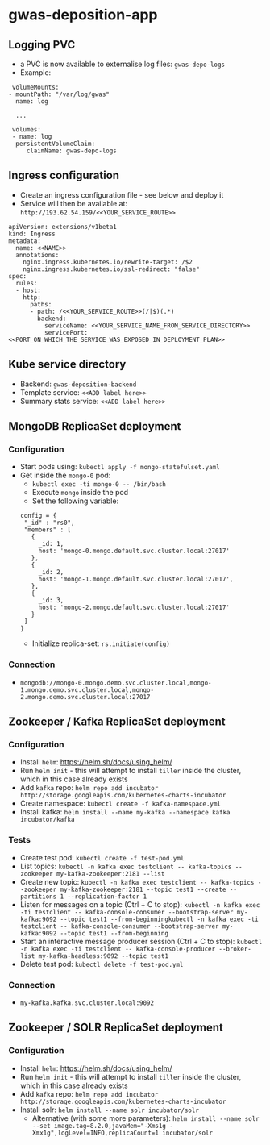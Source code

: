 # gwas-deposition-app

## Logging PVC
 * a PVC is now available to externalise log files: `gwas-depo-logs`
 * Example:
 ```
  volumeMounts:
 - mountPath: "/var/log/gwas"
   name: log

   ...
   
  volumes:
  - name: log
   persistentVolumeClaim:
      claimName: gwas-depo-logs
 ```

## Ingress configuration

 * Create an ingress configuration file - see below and deploy it
 * Service will then be available at: `http://193.62.54.159/<<YOUR_SERVICE_ROUTE>>`

```
apiVersion: extensions/v1beta1
kind: Ingress
metadata:
  name: <<NAME>>
  annotations:
    nginx.ingress.kubernetes.io/rewrite-target: /$2
    nginx.ingress.kubernetes.io/ssl-redirect: "false"
spec:
  rules:
  - host:
    http:
      paths:
      - path: /<<YOUR_SERVICE_ROUTE>>(/|$)(.*)
        backend:
          serviceName: <<YOUR_SERVICE_NAME_FROM_SERVICE_DIRECTORY>>
          servicePort: <<PORT_ON_WHICH_THE_SERVICE_WAS_EXPOSED_IN_DEPLOYMENT_PLAN>>
```

## Kube service directory

 * Backend: `gwas-deposition-backend`
 * Template service: `<<ADD label here>>`
 * Summary stats service: `<<ADD label here>>`
 
## MongoDB ReplicaSet deployment

### Configuration

 * Start pods using: `kubectl apply -f mongo-statefulset.yaml`
 * Get inside the `mongo-0` pod:
    * `kubectl exec -ti mongo-0 -- /bin/bash`
    * Execute `mongo` inside the pod
    * Set the following variable:
    ```
    config = {
     "_id" : "rs0",
     "members" : [
       {
         _id: 1,
         host: 'mongo-0.mongo.default.svc.cluster.local:27017'
       },
       {
         _id: 2,
         host: 'mongo-1.mongo.default.svc.cluster.local:27017',
       },
       {
         _id: 3,
         host: 'mongo-2.mongo.default.svc.cluster.local:27017'
       }
     ]
    }
    ```
    * Initialize replica-set: `rs.initiate(config)`
  
### Connection
 * `mongodb://mongo-0.mongo.demo.svc.cluster.local,mongo-1.mongo.demo.svc.cluster.local,mongo-2.mongo.demo.svc.cluster.local:27017`

## Zookeeper / Kafka ReplicaSet deployment

### Configuration

 * Install `helm`: https://helm.sh/docs/using_helm/
 * Run `helm init` - this will attempt to install `tiller` inside the cluster, which in this case already exists
 * Add `kafka` repo: `helm repo add incubator http://storage.googleapis.com/kubernetes-charts-incubator`
 * Create namespace: `kubectl create -f kafka-namespace.yml`
 * Install kafka: `helm install --name my-kafka --namespace kafka incubator/kafka`

### Tests

 * Create test pod: `kubectl create -f test-pod.yml`
 * List topics: `kubectl -n kafka exec testclient -- kafka-topics --zookeeper my-kafka-zookeeper:2181 --list`
 * Create new topic: `kubectl -n kafka exec testclient -- kafka-topics --zookeeper my-kafka-zookeeper:2181 --topic test1 --create --partitions 1 --replication-factor 1`
 * Listen for messages on a topic (Ctrl + C to stop): `kubectl -n kafka exec -ti testclient -- kafka-console-consumer --bootstrap-server my-kafka:9092 --topic test1 --from-beginningkubectl -n kafka exec -ti testclient -- kafka-console-consumer --bootstrap-server my-kafka:9092 --topic test1 --from-beginning`
 * Start an interactive message producer session (Ctrl + C to stop): `kubectl -n kafka exec -ti testclient -- kafka-console-producer --broker-list my-kafka-headless:9092 --topic test1`
 * Delete test pod: `kubectl delete -f test-pod.yml`

### Connection

 * `my-kafka.kafka.svc.cluster.local:9092`
 
## Zookeeper / SOLR ReplicaSet deployment

### Configuration

 * Install `helm`: https://helm.sh/docs/using_helm/
 * Run `helm init` - this will attempt to install `tiller` inside the cluster, which in this case already exists
 * Add `kafka` repo: `helm repo add incubator http://storage.googleapis.com/kubernetes-charts-incubator`
 * Install solr: `helm install --name solr incubator/solr`
   * Alternative (with some more parameters): `helm install --name solr --set image.tag=8.2.0,javaMem="-Xms1g -Xmx1g",logLevel=INFO,replicaCount=1 incubator/solr`
